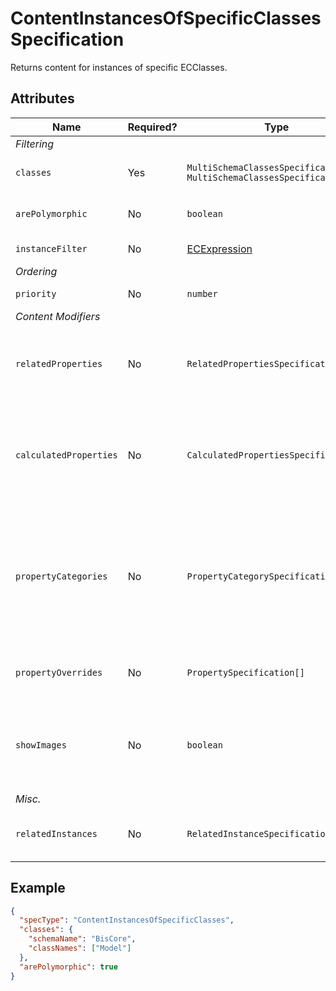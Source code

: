# ContentInstancesOfSpecificClasses Specification

Returns content for instances of specific ECClasses.

## Attributes

Name | Required? | Type | Default | Meaning
-|-|-|-|-
*Filtering* |
`classes` | Yes | `MultiSchemaClassesSpecification \| MultiSchemaClassesSpecification[]` | `[]` | Classes whose instances should be used.
`arePolymorphic` | No | `boolean` | `false` | Should all `classes` be handled polymorphically.
`instanceFilter` | No | [ECExpression](./ECExpressions.md#instance-filter) | `""` | Condition for filtering instances
*Ordering* |
`priority` | No | `number` | `1000` | Changes the order of specifications.
*Content Modifiers* |
`relatedProperties` | No | `RelatedPropertiesSpecification[]` | `[]` | Specifications of [related properties](./Terminology.md#related-properties) which are included in the generated content. *See [this page](./RelatedPropertiesSpecification.md) for more details*
`calculatedProperties` | No | `CalculatedPropertiesSpecification[]` | `[]` | Specifications of calculated properties whose values are generated using provided ECExpressions. *See [this page](./CalculatedPropertiesSpecification.md) for more details*
`propertyCategories` | No | `PropertyCategorySpecification[]` | `[]` | Specifications for custom categories. Simply defining the categories does nothing - they have to be referenced from `PropertySpecification` defined in `propertyOverrides` by `id`. *See [this page](./PropertyCategorySpecification.md) for more details*
`propertyOverrides` | No | `PropertySpecification[]` | `[]` | Specifications for various property overrides. *See [this page](./PropertySpecification.md) for more details*
`showImages` | No | `boolean` | `false` | Should image IDs be calculated for the returned instances. When `true`, [ImageIdOverride](../customization/ImageIdOverride.md) rules get applied when creating content.
*Misc.* |
`relatedInstances` | No | `RelatedInstanceSpecification[]` | `[]` | Specifications of [related instances](../RelatedInstanceSpecification.md) that can be used in content creation.

## Example

```JSON
{
  "specType": "ContentInstancesOfSpecificClasses",
  "classes": {
    "schemaName": "BisCore",
    "classNames": ["Model"]
  },
  "arePolymorphic": true
}
```
